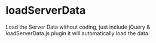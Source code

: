 # loadServerData
Load the Server Data without coding, just include jQuery &amp; loadServerData.js plugin it will automatically load the data.
